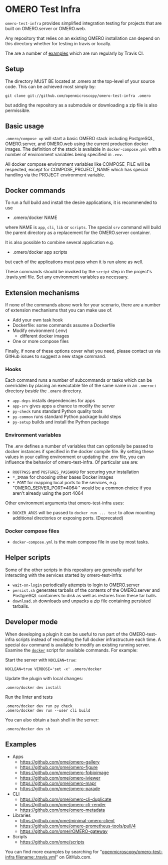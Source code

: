 OMERO Test Infra
================

`omero-test-infra` provides simplified integration testing
for projects that are built on OMERO.server or OMERO.web.

Any repository that relies on an existing OMERO installation
can depend on this directory whether for testing in travis
or locally.

The are a number of [examples](#examples) which are run
regularly by Travis CI.

Setup
-----

The directory MUST BE located at .omero at the top-level of
your source code. This can be achieved most simply by:

```
git clone git://github.com/openmicroscopy/omero-test-infra .omero
```

but adding the repository as a submodule or downloading a
zip file is also permissible.

Basic usage
-----------

`.omero/compose up` will start a basic OMERO stack including
PostgreSQL, OMERO.server, and OMERO.web using the current
production docker images. The definition of the stack is available
in `docker-compose.yml` with a number of environment variables
being specified in `.env`.

All docker compose environment variables like COMPOSE_FILE will be
respected, except for COMPOSE_PROJECT_NAME which has special handling
via the PROJECT environment variable.

Docker commands
---------------

To run a full build and install the desire applications, it is
recommended to use

 * .omero/docker NAME

where NAME is `app`, `cli`, `lib` or `scripts`. The special `srv`
command will build the parent directory as a replacement for the
OMERO.server container.

It is also possible to combine several application e.g.

 * .omero/docker app scripts

but each of the applications must pass when it is run alone as well.

These commands should be invoked by the `script` step in the project's
.travis.yml file. Set any environment variables as necessary.

Extension mechanisms
--------------------

If none of the commands above work for your scenario, there are a
number of extension mechanisms that you can make use of.

 * Add your own task hook
 * Dockerfile: some commands assume a Dockerfile
 * Modify environment (.env)
   - different docker images
 * One or more compose files

Finally, if none of these options cover what you need, please
contact us via GitHub issues to suggest a new stage command.

### Hooks ###

Each command runs a number of subcommands or tasks which can be
overridden by placing an executable file of the same name in an
`.omeroci` directory *beside* the `.omero` directory.

 * `app-deps` installs dependencies for apps
 * `app-srv` gives apps a chance to modify the server
 * `py-check` runs standard Python quality tools
 * `py-common` runs standard Python package build steps
 * `py-setup` builds and install the Python package

### Environment variables ###

The .env defines a number of variables that can optionally be passed
to docker instances if specified in the docker compile file. By setting
these values in your calling environment or updating the .env file, you
can influence the behavior of omero-test-infra. Of particular use are:

 * `ROOTPASS` and `POSTGRES_PASSWORD` for securing your installation
 * `*_IMAGE` for choosing other bases Docker images
 * `*_PORT` for mapping local ports to the services, e.g. "OMERO_SERVER_PORT=4064:"
   would be a common choice if you aren't already using the port 4064

Other environment arguments that omero-test-infra uses:

 * `DOCKER_ARGS` will be passed to `docker run ... test` to allow
   mounting additional directories or exposing ports. (Deprecated)

### Docker compose files ###

 * `docker-compose.yml` is the main compose file in use by most tasks.

Helper scripts
--------------

Some of the other scripts in this repository are generally useful
for interacting with the services started by omero-test-infra:

 * `wait-on-login` periodically attempts to login to OMERO.server
 * `persist.sh` generates tarballs of the contents of the
   OMERO.server and PostgreSQL containers to disk as well as
   restores from these tar balls.
 * `download.sh` downloads and unpacks a zip file containing
   persisted tarballs.

Developer mode
--------------

When developing a plugin it can be useful to run part of the OMERO-test-infra scripts instead of recreating the full docker infrastructure each time.
A special `dev` command is available to modify an existing running server.
Examine the [`docker`](docker) script for available commands.
For example:

Start the server with `NOCLEAN=true`:
```
NOCLEAN=true VERBOSE='set -x' .omero/docker
```
Update the plugin with local changes:
```
.omero/docker dev install
```
Run the linter and tests
```
.omero/docker dev run py check
.omero/docker dev run --user cli build
```

You can also obtain a `bash` shell in the server:
```
.omero/docker dev sh
```

Examples
--------

 * Apps
   - https://github.com/ome/omero-gallery
   - https://github.com/ome/omero-figure
   - https://github.com/ome/omero-fpbioimage
   - https://github.com/ome/omero-iviewer
   - https://github.com/ome/omero-mapr
   - https://github.com/ome/omero-parade
 * CLI
   - https://github.com/ome/omero-cli-duplicate
   - https://github.com/ome/omero-cli-render
   - https://github.com/ome/omero-metadata
 * Libraries
   - https://github.com/ome/minimal-omero-client
   - https://github.com/ome/omero-prometheus-tools/pull/4
   - https://github.com/ome/rOMERO-gateway
 * Scripts
   - https://github.com/ome/scripts

You can find more examples by searching for
"[openmicroscopy/omero-test-infra filename:.travis.yml](https://github.com/search?q=openmicroscopy%2Fomero-test-infra+filename%3A.travis.yml&type=Code)"
on GitHub.com.
